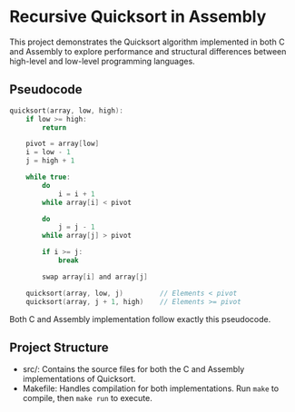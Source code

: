 # Recursive Quicksort in Assembly

This project demonstrates the Quicksort algorithm implemented in both C and Assembly to explore performance and structural differences between high-level and low-level programming languages.

## Pseudocode
```c
quicksort(array, low, high):
    if low >= high:
        return

    pivot = array[low]
    i = low - 1
    j = high + 1

    while true:
        do
            i = i + 1
        while array[i] < pivot

        do
            j = j - 1
        while array[j] > pivot

        if i >= j:
            break

        swap array[i] and array[j]

    quicksort(array, low, j)         // Elements < pivot
    quicksort(array, j + 1, high)    // Elements >= pivot
```

Both C and Assembly implementation follow exactly this pseudocode. 

## Project Structure
- src/: Contains the source files for both the C and Assembly implementations of Quicksort.
- Makefile: Handles compilation for both implementations. Run `make` to compile, then `make run` to execute.
